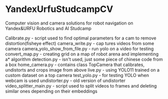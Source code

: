 # YandexUrfuStudcampCV
Computer vision and camera solutions for robot navigation on Yandex&URFU Robotics and AI Studcamp

Calibrate.py - script used to find optimal parameters for a cam to remove distortion(fisheye effect)
camera_write.py - cap tures videos from some camera
camera_yolo_show_from_file.py - run yolo on a video for testing
convert_map.py - creating grid on a map of robot arena and implementing a* algorithm
detection.py - isn't used, just some piece of chinese code from a box
home_camera.py - contains class TopCamera that calibrates, undistorts and crops image from above
live.py - using YOLO11 trained on a custom dataset on a top camera
test_yolo.py - for testing YOLO when webcam is used
undistorter.py - old version of undistorter
video_splitter_main.py - script used to split videos to frames and deleting similar ones depending on their embeddings

